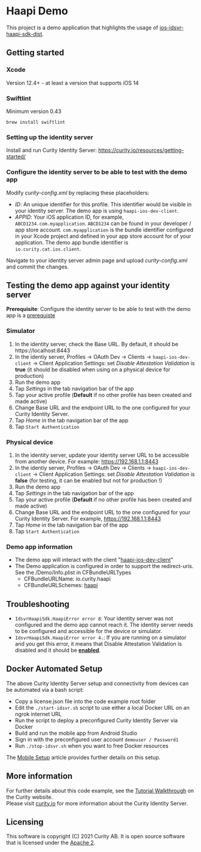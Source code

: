 # Haapi Demo

This project is a demo application that highlights the usage of [ios-idsvr-haapi-sdk-dist](https://github.com/curityio/ios-idsvr-haapi-sdk-dist). 

## Getting started

### Xcode

Version 12.4+ - at least a version that supports iOS 14

### Swiftlint 

Minimum version 0.43

```
brew install swiftlint
```

### Setting up the identity server

Install and run Curity Identity Server: https://curity.io/resources/getting-started/ 

### Configure the identity server to be able to test with the demo app

Modify *curity-config.xml* by replacing these placeholders:

- $ID$: An unique identifier for this profile. This identifier would be visible in your identity server. The demo app is using `haapi-ios-dev-client`. 
- $APPID$: Your iOS application ID, for example, `ABCD1234.com.myapplication`. `ABCD1234` can be found in your developer / app store account. `com.myapplication` is the bundle identifier configured in your Xcode project and defined in your app store account for of your application. The demo app bundle identifier is `io.curity.cat.ios.client`. 

Navigate to your identity server admin page and upload *curity-config.xml* and commit the changes.

## Testing the demo app against your identity server

__Prerequisite__: Configure the identity server to be able to test with the demo app is a <u>prerequiste</u> 

### Simulator

1. In the identity server, check the Base URL. By default, it should be https://localhost:8443
2. In the identiy server, Profiles -> OAuth Dev -> Clients -> `haapi-ios-dev-client` -> Client Application Settings: set _Disable Attestation Validation_ is **true** (it should be disabled when using on a physical device for production)
3. Run the demo app
4. Tap *Settings* in the tab navigation bar of the app
5. Tap your active profile (**Default** if no other profile has been created and made active)
6. Change Base URL and the endpoint URL to the one configured for your Curity Identity Server. 
7. Tap *Home* in the tab navigation bar of the app
8. Tap `Start Authentication`

### Physical device 

1. In the identity server, update your identity server URL to be accessible from another device. For example: https://192.168.1.1:8443
2. In the identiy server, Profiles -> OAuth Dev -> Clients -> `haapi-ios-dev-client` -> Client Application Settings: set _Disable Attestation Validation_ is **false** (for testing, it can be enabled but not for production !)
3. Run the demo app
4. Tap *Settings* in the tab navigation bar of the app
5. Tap your active profile (**Default** if no other profile has been created and made active)
6. Change Base URL and the endpoint URL to the one configured for your Curity Identity Server. For example, https://192.168.1.1:8443
7. Tap *Home* in the tab navigation bar of the app
8. Tap `Start Authentication`

### Demo app information

- The demo app will interact with the client "<u>haapi-ios-dev-client</u>"
- The Demo application is configured in order to support the redirect-uris. See the /Demo/Info.plist in CFBundleURLTypes
  - CFBundleURLName: io.curity.haapi
  - CFBundleURLSchemes: <u>haapi</u>

## Troubleshooting

- `IdsvrHaapiSdk.HaapiError error 8`: Your identity server was not configured and the demo app cannot reach it. The identity server needs to be configured and accessible for the device or simulator.
- `IdsvrHaapiSdk.HaapiError error 4.`: If you are running on a simulator and you get this error, it means that Disable Attestation Validation is disabled and it should be **<u>enabled</u>**. 

## Docker Automated Setup

The above Curity Identity Server setup and connectivity from devices can be automated via a bash script:

- Copy a license.json file into the code example root folder
- Edit the `./start-idsvr.sh` script to use either a local Docker URL on an ngrok internet URL
- Run the script to deploy a preconfigured Curity Identity Server via Docker
- Build and run the mobile app from Android Studio
- Sign in with the preconfigured user account `demouser / Password1`
- Run `./stop-idsvr.sh` when you want to free Docker resources

The [Mobile Setup](https://curity.io/resources/learn/mobile-setup-ngrok/) article provides further details on this setup.

## More information

For further details about this code example, see the [Tutorial Walkthrough](https://curity.io/resources/learn/swift-ios-haapi/) on the Curity website.\
Please visit [curity.io](https://curity.io/) for more information about the Curity Identity Server.

## Licensing

This software is copyright (C) 2021 Curity AB. It is open source software that is licensed under the [Apache 2](https://github.com/curityio/react-assisted-token-website/blob/master/LICENSE).
